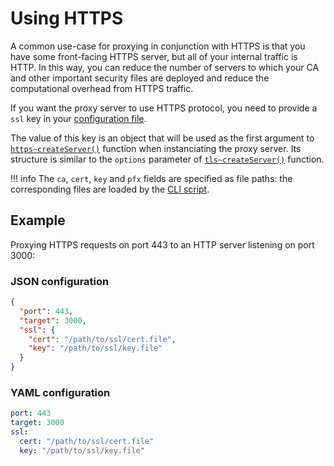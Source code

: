 # Using HTTPS
A common use-case for proxying in conjunction with HTTPS is that you have some front-facing HTTPS server, but all of your internal traffic is HTTP. In this way, you can reduce the number of servers to which your CA and other important security files are deployed and reduce the computational overhead from HTTPS traffic.

If you want the proxy server to use HTTPS protocol, you need to provide a `ssl` key in your [configuration file](configuration.md).

The value of this key is an object that will be used as the first argument to [`https~createServer()`](http://nodejs.org/api/https.html#https_https_createserver_options_requestlistener) function when instanciating the proxy server.
Its structure is similar to the `options` parameter of [`tls~createServer()`](http://nodejs.org/api/tls.html#tls_tls_createserver_options_secureconnectionlistener) function.

!!! info
    The `ca`, `cert`, `key` and `pfx` fields are specified as file paths:
    the corresponding files are loaded by the [CLI script](cli.md).

## Example
Proxying HTTPS requests on port 443 to an HTTP server listening on port 3000:

### JSON configuration

```json
{
  "port": 443,
  "target": 3000,
  "ssl": {
    "cert": "/path/to/ssl/cert.file",
    "key": "/path/to/ssl/key.file"
  }
}
```

### YAML configuration

```yaml
port: 443
target: 3000
ssl:
  cert: "/path/to/ssl/cert.file"
  key: "/path/to/ssl/key.file"
```
